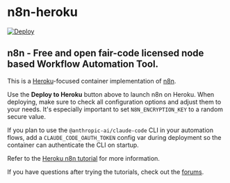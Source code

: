 # n8n-heroku

[![Deploy](https://www.herokucdn.com/deploy/button.svg)](https://dashboard.heroku.com/new?template=https://github.com/SyntesseraAI/n8n-heroku/tree/main)

## n8n - Free and open fair-code licensed node based Workflow Automation Tool.

This is a [Heroku](https://heroku.com/)-focused container implementation of [n8n](https://n8n.io/).

Use the **Deploy to Heroku** button above to launch n8n on Heroku. When deploying, make sure to check all configuration options and adjust them to your needs. It's especially important to set `N8N_ENCRYPTION_KEY` to a random secure value.

If you plan to use the `@anthropic-ai/claude-code` CLI in your automation flows, add a `CLAUDE_CODE_OAUTH_TOKEN` config var during deployment so the container can authenticate the CLI on startup.

Refer to the [Heroku n8n tutorial](https://docs.n8n.io/hosting/server-setups/heroku/) for more information.

If you have questions after trying the tutorials, check out the [forums](https://community.n8n.io/).
